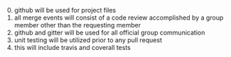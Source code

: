 0. github will be used for project files
  0. all merge events will consist of a code review accomplished by a group member other than the requesting member
0. github and gitter will be used for all official group communication
0. unit testing will be utilized prior to any pull request
  0. this will include travis and coverall tests
